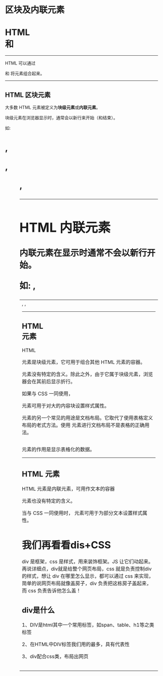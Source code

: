 # 区块及内联元素

# HTML <div> 和<span>

------

HTML 可以通过 <div> 和 <span>将元素组合起来。

------

## HTML 区块元素

大多数 HTML 元素被定义为**块级元素**或**内联元素**。

块级元素在浏览器显示时，通常会以新行来开始（和结束）。

如: <h1>, <p>, <ul>, <table>

------

## HTML 内联元素

内联元素在显示时通常不会以新行开始。

如: <b>, <td>, <a>, <img>

------

## HTML <div> 元素

HTML <div> 元素是块级元素，它可用于组合其他 HTML 元素的容器。

<div> 元素没有特定的含义。除此之外，由于它属于块级元素，浏览器会在其前后显示折行。

如果与 CSS 一同使用，<div> 元素可用于对大的内容块设置样式属性。

<div> 元素的另一个常见的用途是文档布局。它取代了使用表格定义布局的老式方法。使用 <table> 元素进行文档布局不是表格的正确用法。<table> 元素的作用是显示表格化的数据。

------

## HTML <span> 元素

HTML <span> 元素是内联元素，可用作文本的容器

<span> 元素也没有特定的含义。

当与 CSS 一同使用时，<span> 元素可用于为部分文本设置样式属性。

# 我们再看看dis+CSS

div 是框架，css 是样式，用来装饰框架。JS 让它们动起来。再说详细点，div就是给整个网页布局，css 就是负责控制div的样式，想让 div 在哪里怎么显示，都可以通过 css 来实现，简单的说网页布局就像盖房子，div 负责把这栋房子盖起来，而 css 负责告诉他怎么盖！

## div是什么

1、DIV是html其中一个常用标签，如span、table、h1等之类标签

2、在HTML中DIV标签我们用的最多，具有代表性

3、div配合css类，布局出网页

